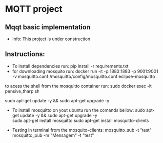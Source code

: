 # MQTT project

## Mqqt basic implementation

- Info: This project is under construction

## Instructions:

- To install dependencies run: pip install -r requirements.txt
- for downloading mosquito run: docker run -it -p 1883:1883 -p 9001:9001 -v mosquitto.conf:/mosquitto/config/mosquitto.conf eclipse-mosquitto

to acess the shell from the mosquitto container run: sudo docker exec -it pensive_tharp sh

sudo apt-get update -y && sudo apt-get upgrade -y

- To install mosquitto on yout ubuntu run the comands bellow: 
    sudo apt-get update -y && sudo apt-get upgrade -y   
    sudo apt-get install mosquitto
    sudo apt-get install mosquitto-clients



- Testing in terminal from the mosquito-clients: mosquitto_sub -t "test"
mosquitto_pub -m "Mensagem" -t "test"